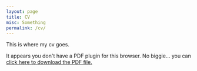 ```yaml
---
layout: page
title: CV
misc: Something
permalink: /cv/
---
```


This is where my cv goes. 


 <object data="https://github.com/nniiicc/jekyll-bootstrap4-boilerplate/raw/gh-pages/assets/cv-01202018.pdf" type="application/pdf" width="100%" height="800px"> 
  <p>It appears you don't have a PDF plugin for this browser.
   No biggie... you can <a href="resume.pdf">click here to
  download the PDF file.</a></p>  
 </object>
 </div>
